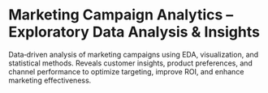# Marketing Campaign Analytics – Exploratory Data Analysis & Insights
Data‑driven analysis of marketing campaigns using EDA, visualization, and statistical methods. Reveals customer insights, product preferences, and channel performance to optimize targeting, improve ROI, and enhance marketing effectiveness.
